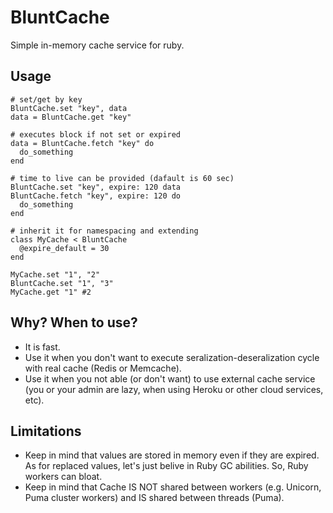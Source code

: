 # BluntCache
Simple in-memory cache service for ruby.

## Usage

    # set/get by key
    BluntCache.set "key", data
    data = BluntCache.get "key"

    # executes block if not set or expired
    data = BluntCache.fetch "key" do
      do_something
    end

    # time to live can be provided (dafault is 60 sec)
    BluntCache.set "key", expire: 120 data
    BluntCache.fetch "key", expire: 120 do
      do_something
    end

    # inherit it for namespacing and extending
    class MyCache < BluntCache
      @expire_default = 30
    end

    MyCache.set "1", "2"
    BluntCache.set "1", "3"
    MyCache.get "1" #2

## Why? When to use?

* It is fast.
* Use it when you don't want to execute seralization-deseralization cycle with real cache (Redis or Memcache).
* Use it when you not able (or don't want) to use external cache service (you or your admin are lazy, when using Heroku or other cloud services, etc).

## Limitations

* Keep in mind that values are stored in memory even if they are expired. As for replaced values, let's just belive in Ruby GC abilities. So, Ruby workers can bloat.
* Keep in mind that Cache IS NOT shared between workers (e.g. Unicorn, Puma cluster workers) and IS shared between threads (Puma).